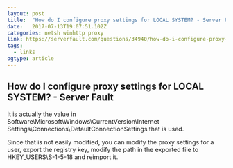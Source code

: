 ```yaml
---
layout: post 
title:  "How do I configure proxy settings for LOCAL SYSTEM? - Server Fault" 
date:   2017-07-13T19:07:51.102Z 
categories: netsh winhttp proxy
link: https://serverfault.com/questions/34940/how-do-i-configure-proxy-settings-for-local-system 
tags:
  - links
ogtype: article 
---
```


## How do I configure proxy settings for LOCAL SYSTEM? - Server Fault
It is actually the value in Software\Microsoft\Windows\CurrentVersion\Internet Settings\Connections\DefaultConnectionSettings that is used.

Since that is not easily modified, you can modify the proxy settings for a user, export the registry key, modify the path in the exported file to HKEY_USERS\S-1-5-18 and reimport it.